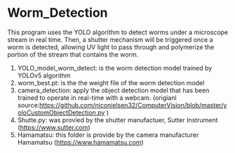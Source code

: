 # Worm_Detection
This program uses the YOLO algorithm to detect  worms under a microscope stream in real time. Then, a shutter mechanism will be triggered once a worm is detected, allowing UV light to pass through and polymerize the portion of the stream that contains the worm.

1. YOLO_model_worm_detect: is the worm detection model trained by YOLOv5 algorithm 
2. worm_best.pt: is the the weight file of the worm detection model
3. camera_detection: apply the object detection model that has been trained to operate in real-time with a webcam. 
                     (origianl source:https://github.com/niconielsen32/ComputerVision/blob/master/yoloCustomObjectDetection.py )
4. Shutte.py: was provied by the shutter manufactuer, Sutter Instrument (https://www.sutter.com)
5. Hamamatsu: this folder is provide by the camera manufacturer Hamamatsu (https://www.hamamatsu.com) 

